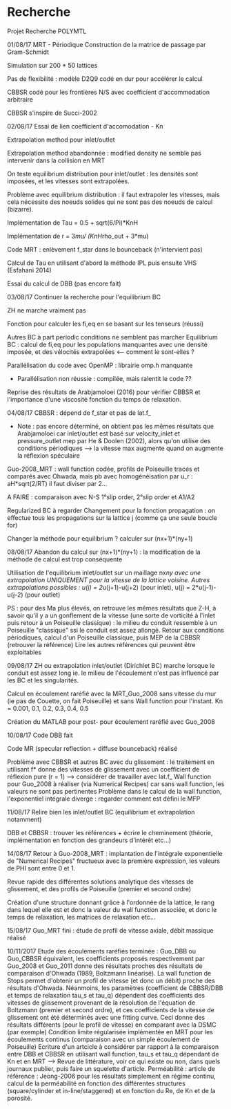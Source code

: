 # Recherche
Projet Recherche POLYMTL

01/08/17
MRT - Périodique
Construction de la matrice de passage par Gram-Schmidt

Simulation sur 200 * 50 lattices

Pas de flexibilité : modèle D2Q9 codé en dur pour accélérer le calcul

CBBSR codé pour les frontières N/S avec coefficient d'accommodation arbitraire

CBBSR s'inspire de Succi-2002


02/08/17
Essai de lien coefficient d'accomodation - Kn

Extrapolation method pour inlet/outlet

Extrapolation method abandonnée : modified density ne semble pas intervenir dans la collision en MRT

On teste equilibrium distribution pour inlet/outlet : les densités sont imposées, et les vitesses sont extrapolées.

Problème avec equilibrium distribution : il faut extrapoler les vitesses, mais cela nécessite des noeuds solides qui ne sont pas des noeuds de calcul (bizarre).

Implémentation de Tau = 0.5 + sqrt(6/Pi)*KnH

Implémentation de r = 3*mu/ (KnH*rho_out + 3*mu)

Code MRT : enlèvement f_star dans le bounceback (n'intervient pas)

Calcul de Tau en utilisant d'abord la méthode IPL puis ensuite VHS (Esfahani 2014)

Essai du calcul de DBB (pas encore fait)

03/08/17
Continuer la recherche pour l'equilibrium BC

ZH ne marche vraiment pas

Fonction pour calculer les fi,eq en se basant sur les tenseurs (réussi)

Autres BC à part periodic conditions ne semblent pas marcher
Equilibrium BC : calcul de fi,eq pour les populations manquantes avec une densité imposée, et des vélocités extrapolées <-- comment le sont-elles ?

Parallélisation du code avec OpenMP : librairie omp.h manquante
   - Parallélisation non réussie : compilée, mais ralentit le code ??
  
Reprise des résultats de Arabjamoloei (2016) pour vérifier CBBSR et l'importance d'une viscosité fonction du temps de relaxation.
   
04/08/17
CBBSR : dépend de f_star et pas de lat.f_
   - Note : pas encore déterminé, on obtient pas les mêmes résultats que Arabjamoloei car inlet/outlet est basé sur velocity_inlet et pressure_outlet mep par He & Doolen (2002), alors qu'on utilise des conditions périodiques --> la vitesse max augmente quand on augmente la réflexion spéculaire

Guo-2008_MRT : wall function codée, profils de Poiseuille tracés et comparés avec Ohwada, mais pb avec homogénéisation par u_r : aH*sqrt(2/RT) il faut diviser par 2...

A FAIRE : comparaison avec N-S 1°slip order, 2°slip order et A1/A2

Regularized BC à regarder
Changement pour la fonction propagation : on effectue tous les propagations sur la lattice j (comme ça une seule boucle for)

Changer la méthode pour equilibrium ? calculer sur (nx+1)*(ny+1)

08/08/17
Abandon du calcul sur (nx+1)*(ny+1) : la modification de la méthode de calcul est trop conséquente

Utilisation de l'equilibrium inlet/outlet sur un maillage nx*ny avec une extrapolation UNIQUEMENT pour la vitesse de la lattice voisine.
Autres extrapolations possibles : u(j) = 2*u(j+1)-u(j+2) (pour inlet), u(j) = 2*u(j-1)-u(j-2) (pour outlet)

PS : pour des Ma plus élevés, on retrouve les mêmes résultats que Z-H, à savoir qu'il y a un gonflement de la vitesse (une sorte de vorticité à l'inlet puis retour à un Poiseuille classique) : le milieu du conduit ressemble à un Poiseuille "classique" ssi le conduit est assez allongé.
Retour aux conditions périodiques, calcul d'un Poiseuille classique, puis MEP de la CBBSR (retrouver la référence)
Lire les autres références qui peuvent être exploitables

09/08/17
ZH ou extrapolation inlet/outlet (Dirichlet BC) marche lorsque le conduit est assez long ie. le milieu de l'écoulement n'est pas influencé par les BC et les singularités.

Calcul en écoulement raréfié avec la MRT_Guo_2008 sans vitesse du mur (ie pas de Couette, on fait Poiseuille) et sans Wall function pour l'instant.
Kn = 0.001, 0.1, 0.2, 0.3, 0.4, 0.5

Création du MATLAB pour post- pour écoulement raréfié avec Guo_2008

10/08/17
Code DBB fait

Code MR (specular reflection + diffuse bounceback) réalisé

Problème avec CBBSR et autres BC avec du glissement : le traitement en utilisant f* donne des vitesses de glissement avec un coefficient de réflexion pure (r = 1) --> considérer de travailler avec lat.f_
Wall function pour Guo_2008 à réaliser (via Numerical Recipes) car sans wall function, les valeurs ne sont pas pertinentes
Problème dans le calcul de la wall function, l'exponentiel intégrale diverge : regarder comment est défini le MFP

11/08/17
Relire bien les inlet/outlet BC (equilibrium et extrapolation notamment)

DBB et CBBSR : trouver les références + écrire le cheminement (théorie, implémentation en fonction des grandeurs d'intérêt etc...)

14/08/17
Retour à Guo-2008_MRT : implantation de l'intégrale exponentielle de "Numerical Recipes" fructueux avec la première expression, les valeurs de PHI sont entre 0 et 1.

Revue rapide des différentes solutions analytique des vitesses de glissement, et des profils de Poiseuille (premier et second ordre)

Création d'une structure donnant grâce à l'ordonnée de la lattice, le rang dans lequel elle est et donc la valeur du wall function associée, et donc le temps de relaxation, les matrices de relaxation etc...

15/08/17
Guo_MRT fini : étude de profil de vitesse axiale, débit massique réalisé

10/11/2017
Etude des écoulements raréfiés terminée : Guo_DBB ou Guo_CBBSR équivalent, les coefficients proposés respectivement par Guo_2008 et Guo_2011 donne des résultats proches des résultats de comparaison d'Ohwada (1989, Boltzmann linéarisé).
La wall function de Stops permet d'obtenir un profil de vitesse (et donc un débit) proche des résultats d'Ohwada.
Néanmoins, les paramètres (coefficient de CBBSR/DBB et temps de relaxation tau_s et tau_q) dépendent des coefficients des vitesses de glissement provenant de la résolution de l'équation de Boltzmann (premier et second ordre), et ces coefficients de la vitesse de glissement ont été déterminés avec une fitting curve. Ceci donne des résultats différents (pour le profil de vitesse) en comparant avec la DSMC (par exemple) 
Condition limite régularisée implémentée en MRT pour les écoulements continus (comparaison avec un simple écoulement de Poiseuille)
Ecriture d'un artcicle à considérer par rapport à la comparaison entre DBB et CBBSR en utilisant wall function, tau_s et tau_q dépendant de Kn et en MRT --> Revue de littérature, voir ce qui existe ou non, dans quels journaux publier, puis faire un squelette d'article.
Perméabilité : article de référence : Jeong-2006 pour les résultats simplement en régime continu, calcul de la perméabilité en fonction des différentes structures (square/cylinder et in-line/staggered) et en fonction du Re, de Kn et de la porosité.
